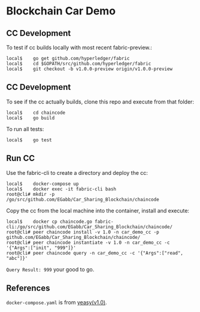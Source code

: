 # Blockchain Car Demo

## CC Development
To test if cc builds locally with most recent fabric-preview.:
```
local$    go get github.com/hyperledger/fabric
local$    cd $GOPATH/src/github.com/hyperledger/fabric
local$    git checkout -b v1.0.0-preview origin/v1.0.0-preview
```

## CC Development
To see if the cc actually builds, clone this repo and execute from that folder:
```
local$    cd chaincode
local$    go build
```

To run all tests:
```
local$    go test
```

## Run CC
Use the fabric-cli to create a directory and deploy the cc:
```
local$    docker-compose up
local$    docker exec -it fabric-cli bash
root@cli# mkdir -p /go/src/github.com/EGabb/Car_Sharing_Blockchain/chaincode
```

Copy the cc from the local machine into the container, install and execute:
```
local$    docker cp chaincode.go fabric-cli:/go/src/github.com/EGabb/Car_Sharing_Blockchain/chaincode/
root@cli# peer chaincode install -v 1.0 -n car_demo_cc -p github.com/EGabb/Car_Sharing_Blockchain/chaincode/
root@cli# peer chaincode instantiate -v 1.0 -n car_demo_cc -c '{"Args":["init", "999"]}'
root@cli# peer chaincode query -n car_demo_cc -c '{"Args":["read", "abc"]}'
```

`Query Result: 999` your good to go.

## References
`docker-compose.yaml` is from [yeasy(v1.0)](https://github.com/yeasy/docker-compose-files/tree/master/hyperledger/1.0).
